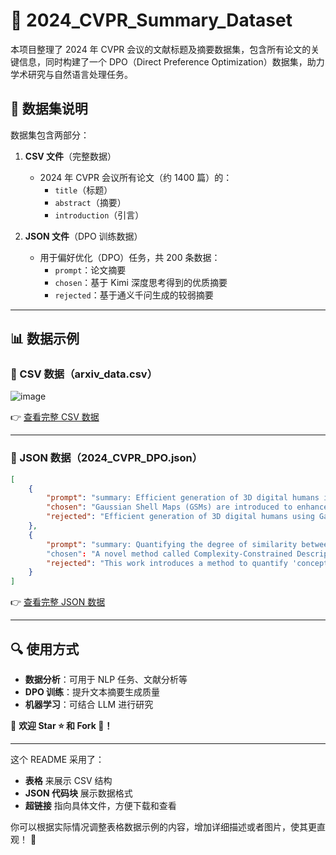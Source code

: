 
# 📂 2024_CVPR_Summary_Dataset  
本项目整理了 2024 年 CVPR 会议的文献标题及摘要数据集，包含所有论文的关键信息，同时构建了一个 DPO（Direct Preference Optimization）数据集，助力学术研究与自然语言处理任务。
## 📜 数据集说明  
数据集包含两部分：  
1. **CSV 文件**（完整数据）  
   - 2024 年 CVPR 会议所有论文（约 1400 篇）的：
     - `title`（标题）
     - `abstract`（摘要）
     - `introduction`（引言）
  
2. **JSON 文件**（DPO 训练数据）  
   - 用于偏好优化（DPO）任务，共 200 条数据：
     - `prompt`：论文摘要
     - `chosen`：基于 Kimi 深度思考得到的优质摘要  
     - `rejected`：基于通义千问生成的较弱摘要  

---

## 📊 数据示例  

### 📄 CSV 数据（arxiv_data.csv）  

![image](https://github.com/user-attachments/assets/6fd5d726-6fe4-430d-bf3f-0d5783618728)


👉 [查看完整 CSV 数据](./arxiv_data.csv)  

---

### 📜 JSON 数据（2024_CVPR_DPO.json）  

```json
[
    {
        "prompt": "summary: Efficient generation of 3D digital humans is important\nin several industries...",
        "chosen": "Gaussian Shell Maps (GSMs) are introduced to enhance 3D human generation efficiency...",
        "rejected": "Efficient generation of 3D digital humans using Gaussian Shell Maps that ..."
    },
    {
        "prompt": "summary: Quantifying the degree of similarity between images is a\nkey copyright issue for image-based machine learning..."
        "chosen": "A novel method called Complexity-Constrained Descriptive Autoencoding (CC:DAE) is proposed to define...",
        "rejected": "This work introduces a method to quantify 'conceptual similarity' among images by generating ..."
    }
]
```

👉 [查看完整 JSON 数据](./filled_DPO_data.json)  

---

## 🔍 使用方式  

- **数据分析**：可用于 NLP 任务、文献分析等  
- **DPO 训练**：提升文本摘要生成质量  
- **机器学习**：可结合 LLM 进行研究  

📢 **欢迎 Star ⭐ 和 Fork 🍴！**  

---

这个 README 采用了：
- **表格** 来展示 CSV 结构  
- **JSON 代码块** 展示数据格式  
- **超链接** 指向具体文件，方便下载和查看  

你可以根据实际情况调整表格数据示例的内容，增加详细描述或者图片，使其更直观！ 🚀
